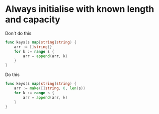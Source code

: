 # Always initialise with known length and capacity

Don't do this

```go
func keys(s map[string]string) {
	arr := []string{}
	for k := range s {
		arr = append(arr, k)
	}
}
```

Do this

```go
func keys(s map[string]string) {
	arr := make([]string, 0, len(s))
	for k := range s {
		arr = append(arr, k)
	}
}
```
